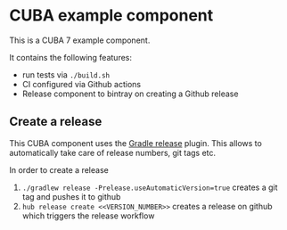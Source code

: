 # CUBA example component

This is a CUBA 7 example component.

It contains the following features:

* run tests via `./build.sh`
* CI configured via Github actions
* Release component to bintray on creating a Github release


## Create a release

This CUBA component uses the [Gradle release](https://github.com/researchgate/gradle-release) plugin. This allows to automatically take care of release numbers, git tags etc.

In order to create a release 
1. `./gradlew release -Prelease.useAutomaticVersion=true` creates a git tag and pushes it to github
2. `hub release create <<VERSION_NUMBER>>` creates a release on github which triggers the release workflow
